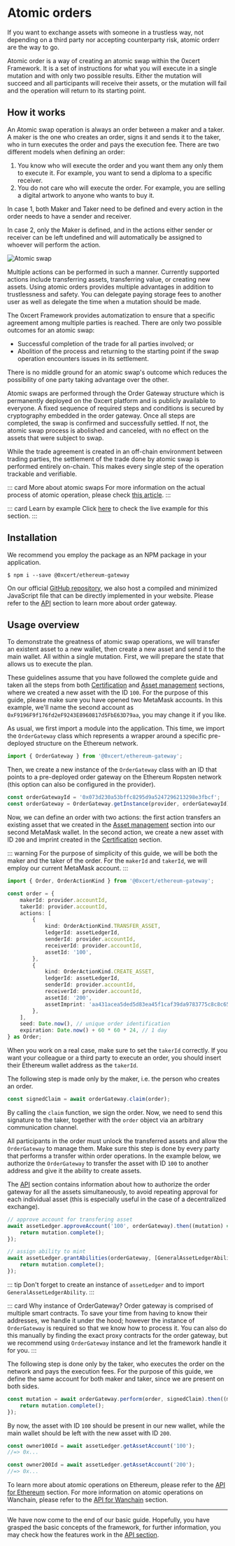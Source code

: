 # Atomic orders

If you want to exchange assets with someone in a trustless way, not depending on a third party nor accepting counterparty risk, atomic orderr are the way to go.

Atomic order is a way of creating an atomic swap within the 0xcert Framework. It is a set of instructions for what you will execute in a single mutation and with only two possible results. Either the mutation will succeed and all participants will receive their assets, or the mutation will fail and the operation will return to its starting point.

## How it works

An Atomic swap operation is always an order between a maker and a taker. A maker is the one who creates an order, signs it and sends it to the taker, who in turn executes the order and pays the execution fee. There are two different models when defining an order:

1. You know who will execute the order and you want them any only them to execute it. For example, you want to send a diploma to a specific receiver.
2. You do not care who will execute the order. For example, you are selling a digital artwork to anyone who wants to buy it.

In case 1, both Maker and Taker need to be defined and every action in the order needs to have a sender and receiver.

In case 2, only the Maker is defined, and in the actions either sender or receiver can be left undefined and will automatically be assigned to whoever will perform the action.

![Atomic swap](../assets/atomic-swap.svg)

Multiple actions can be performed in such a manner. Currently supported actions include transferring assets, transferring value, or creating new assets. Using atomic orders provides multiple advantages in addition to trustlessness and safety. You can delegate paying storage fees to another user as well as delegate the time when a mutation should be made.

The 0xcert Framework provides automatization to ensure that a specific agreement among multiple parties is reached. There are only two possible outcomes for an atomic swap:

* Successful completion of the trade for all parties involved; or
* Abolition of the process and returning to the starting point if the swap operation encounters issues in its settlement.

There is no middle ground for an atomic swap's outcome which reduces the possibility of one party taking advantage over the other.

Atomic swaps are performed through the Order Gateway structure which is permanently deployed on the 0xcert platform and is publicly available to everyone. A fixed sequence of required steps and conditions is secured by cryptography embedded in the order gateway. Once all steps are completed, the swap is confirmed and successfully settled. If not, the atomic swap process is abolished and canceled, with no effect on the assets that were subject to swap.

While the trade agreement is created in an off-chain environment between trading parties, the settlement of the trade done by atomic swap is performed entirely on-chain. This makes every single step of the operation trackable and verifiable.

::: card More about atomic swaps
For more information on the actual process of atomic operation, please check [this article](https://0xcert.org/news/dex-series-7-atomic-swaps/).
:::

::: card Learn by example
Click [here](https://stackblitz.com/edit/atomic-order-example) to check the live example for this section.
:::

## Installation

We recommend you employ the package as an NPM package in your application.

```shell
$ npm i --save @0xcert/ethereum-gateway
```

On our official [GitHub repository](https://github.com/0xcert/framework), we also host a compiled and minimized JavaScript file that can be directly implemented in your website. Please refer to the [API](/api/core.html) section to learn more about order gateway.

## Usage overview

To demonstrate the greatness of atomic swap operations, we will transfer an existent asset to a new wallet, then create a new asset and send it to the main wallet. All within a single mutation. First, we will prepare the state that allows us to execute the plan.

These guidelines assume that you have followed the complete guide and taken all the steps from both [Certification](/guide/certification.html) and [Asset management](/guide/asset-management.html) sections, where we created a new asset with the ID `100`. For the purpose of this guide, please make sure you have opened two MetaMask accounts. In this example, we'll name the second account as `0xF9196F9f176fd2eF9243E8960817d5FbE63D79aa`, you may change it if you like.

As usual, we first import a module into the application. This time, we import the `OrderGateway` class which represents a wrapper around a specific pre-deployed structure on the Ethereum network.

```ts
import { OrderGateway } from '@0xcert/ethereum-gateway';
```

Then, we create a new instance of the `OrderGateway` class with an ID that points to a pre-deployed order gateway on the Ethereum Ropsten network (this option can also be configured in the provider).

```ts
const orderGatewayId = '0x073d230a53bffc8295d9a5247296213298e3fbcf';
const orderGateway = OrderGateway.getInstance(provider, orderGatewayId);
```

Now, we can define an order with two actions: the first action transfers an existing asset that we created in the [Asset management](/guide/asset-management.html) section into our second MetaMask wallet. In the second action, we create a new asset with ID `200` and imprint created in the [Certification](/guide/certification.html) section.

::: warning
For the purpose of simplicity of this guide, we will be both the maker and the taker of the order. For the `makerId` and `takerId`, we will employ our current MetaMask account.
:::

```ts
import { Order, OrderActionKind } from '@0xcert/ethereum-gateway';

const order = {
    makerId: provider.accountId,
    takerId: provider.accountId,
    actions: [
        {
            kind: OrderActionKind.TRANSFER_ASSET,
            ledgerId: assetLedgerId,
            senderId: provider.accountId,
            receiverId: provider.accountId,
            assetId: '100',
        },
        {
            kind: OrderActionKind.CREATE_ASSET,
            ledgerId: assetLedgerId,
            senderId: provider.accountId,
            receiverId: provider.accountId,
            assetId: '200',
            assetImprint: 'aa431acea5ded5d83ea45f1caf39da9783775c8c8c65d30795f41ed6eff45e1b', // imprint generated in the certification step
        },
    ],
    seed: Date.now(), // unique order identification
    expiration: Date.now() + 60 * 60 * 24, // 1 day
} as Order;
```

When you work on a real case, make sure to set the `takerId` correctly. If you want your colleague or a third party to execute an order, you should insert their Ethereum wallet address as the `takerId`.

The following step is made only by the maker, i.e. the person who creates an order.

```ts
const signedClaim = await orderGateway.claim(order);
```

By calling the `claim` function, we sign the order. Now, we need to send this signature to the taker, together with the `order` object via an arbitrary communication channel.

All participants in the order must unlock the transferred assets and allow the `OrderGateway` to manage them. Make sure this step is done by every party that performs a transfer within order operations. In the example below, we authorize the `OrderGateway` to transfer the asset with ID `100` to another address and give it the ability to create assets.

The [API](/api/core.html#asset-proof) section contains information about how to authorize the order gateway for all the assets simultaneously, to avoid repeating approval for each individual asset (this is especially useful in the case of a decentralized exchange).

```ts
// approve account for transfering asset
await assetLedger.approveAccount('100', orderGateway).then((mutation) => {
    return mutation.complete();
});

// assign ability to mint
await assetLedger.grantAbilities(orderGateway, [GeneralAssetLedgerAbility.CREATE_ASSET]).then((mutation) => {
    return mutation.complete();
});
```
::: tip
Don't forget to create an instance of `assetLedger` and to import `GeneralAssetLedgerAbility`.
:::

::: card Why instance of OrderGateway?
Order gateway is comprised of multiple smart contracts. To save your time from having to know their addresses, we handle it under the hood; however the instance of `OrderGateway` is required so that we know how to process it. You can also do this manually by finding the exact proxy contracts for the order gateway, but we recommend using `OrderGateway` instance and let the framework handle it for you.
:::

The following step is done only by the taker, who executes the order on the network and pays the execution fees. For the purpose of this guide, we define the same account for both maker and taker, since we are present on both sides.

```ts
const mutation = await orderGateway.perform(order, signedClaim).then((mutation) => {
    return mutation.complete();
});
```

By now, the asset with ID `100` should be present in our new wallet, while the main wallet should be left with the new asset with ID `200`.

```ts
const owner100Id = await assetLedger.getAssetAccount('100');
//=> 0x...

const owner200Id = await assetLedger.getAssetAccount('200');
//=> 0x...
```

To learn more about atomic operations on Ethereum, please refer to the [API for Ethereum](/api/ethereum.html#orders-gateway) section. For more information on atomic operations on Wanchain, please refer to the [API for Wanchain](/api/wanchain.html#order-gateway) section.

---

We have now come to the end of our basic guide. Hopefully, you have grasped the basic concepts of the framework, for further information, you may check how the features work in the [API section](/api/core.html).
